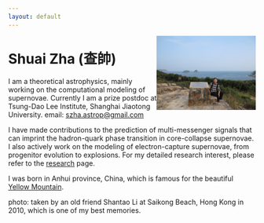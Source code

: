 ```yaml
---
layout: default
---
```


<img style="float: right" src="content/szha_cover.jpg" height="40%" width="40%">

[//]: <img align="left" src="content/szha_cover.jpg" height="40%" width="40%">

[//]: <img style="float: left" src="content/szha_cover.jpg" height="40%" width="40%">

# Shuai Zha (查帥)

I am a theoretical astrophysics, mainly working on the computational modeling of supernovae. Currently I am a prize postdoc at Tsung-Dao Lee Institute, Shanghai Jiaotong University. 
email: szha.astrop@gmail.com

I have made contributions to the prediction of multi-messenger signals that can imprint the hadron-quark phase transition in core-collapse supernovae. I also actively work on the modeling of electron-capture supernovae, from progenitor evolution to explosions. For my detailed research interest, please refer to the [research](joshuashzha.github.io/research/) page.

I was born in Anhui province, China, which is famous for the beautiful [Yellow Mountain](https://www.chinahighlights.com/huangshan/yellow-mountain/).

photo: taken by an old friend Shantao Li at Saikong Beach, Hong Kong in 2010, which is one of my best memories.

